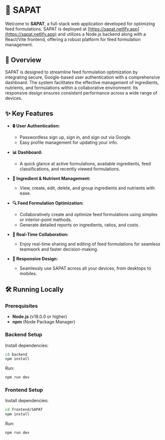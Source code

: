 # 🚀 SAPAT

Welcome to **SAPAT**, a full-stack web application developed for optimizing feed formulations. SAPAT is deployed at [https://sapat.netlify.app](https://sapat.netlify.app) and utilizes a Node.js backend along with a React/Vite frontend, offering a robust platform for feed formulation management.

## 🎉 Overview

SAPAT is designed to streamline feed formulation optimization by integrating secure, Google-based user authentication with a comprehensive dashboard. The system facilitates the effective management of ingredients, nutrients, and formulations within a collaborative environment. Its responsive design ensures consistent performance across a wide range of devices.


## ✨ Key Features


- **🔒 User Authentication:**
    - Passwordless sign up, sign in, and sign out via Google.
    - Easy profile management for updating your info.

- **📊 Dashboard:**
    - A quick glance at active formulations, available ingredients, feed classifications, and recently viewed formulations.

- **🥕 Ingredient & Nutrient Management:**
    - View, create, edit, delete, and group ingredients and nutrients with ease.

- **🔍 Feed Formulation Optimization:**
    - Collaboratively create and optimize feed formulations using simplex or interior-point methods.
    - Generate detailed reports on ingredients, ratios, and costs.

- **🤝 Real-Time Collaboration:**
    - Enjoy real-time sharing and editing of feed formulations for seamless teamwork and faster decision-making.

- **📱 Responsive Design:**
    - Seamlessly use SAPAT across all your devices, from desktops to mobiles.

## 🛠️ Running Locally

### Prerequisites

- **Node.js** (v18.0.0 or higher)
- **npm** (Node Package Manager)

### Backend Setup

Install dependencies:

```bash
cd backend
npm install
```
  
Run:
```bash
npm run dev
```

### Frontend Setup

Install dependencies:

```bash
cd frontend/SAPAT
npm install
```

Run:
```bash
npm run dev
```